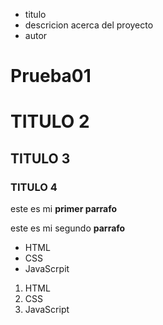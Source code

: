 - titulo
- descricion acerca del proyecto
- autor
# Prueba01
# TITULO 2
## TITULO 3
### TITULO 4

este es mi **primer parrafo**

este es mi segundo **parrafo**

- HTML
- CSS 
- JavaScrpit

1. HTML
2. CSS
3. JavaScript

